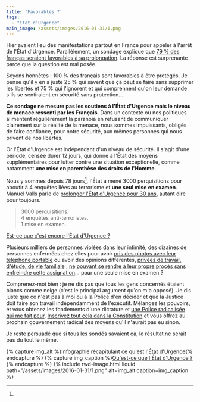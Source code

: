 ```yaml
---
title: 'Favorables ?'
tags:
  - "État d'Urgence"
main_image: /assets/images/2016-01-31/1.png
---
```


Hier avaient lieu des manifestations partout en France pour appeler à l'arrêt de
l'État d'Urgence. Parallèlement, un sondage explique que
[79 % des franças seraient favorables à sa prolongation](http://www.atlantico.fr/decryptage/79-pourcents-francais-favorables-prolongation-etat-urgence-jerome-fourquet-2568017.html ("79% des Français favorables à une prolongation de l'état d'urgence", Jérôme Fourquet pour Atlantico)).
La réponse est surprenante parce que la question est mal posée.

<!-- more -->

Soyons honnêtes : 100 % des français sont favorables à être protégés. Je pense
qu'il y en a juste 25 % qui savent que ça peut se faire sans supprimer les
libertés et 75 % qui l'ignorent et qui comprennent qu'on leur demande s'ils se
sentiraient en sécurité sans protection…

**Ce sondage ne mesure pas les soutiens à l'État d'Urgence mais le niveau de
menace ressenti par les Français**. Dans un contexte où nos politiques
alimentent régulièrement la paranoïa en refusant de communiquer clairement sur
la réalité de la menace, nous sommes impuissants, obligés de faire confiance,
pour notre sécurité, aux mêmes personnes qui nous privent de nos libertés.

Or l'État d'Urgence est indépendant d'un niveau de sécurité. Il s'agit d'une
période, censée durer 12 jours, qui donne à l'État des moyens supplémentaires
pour lutter contre une situation exceptionelle, comme notamment **une mise en
parenthèse des droits de l'Homme**.

Nous y sommes depuis 78 jours[^1], l'État a mené 3000 perquisitions pour aboutir
à 4 enquêtes liées au terrorisme et **une seul mise en examen**. Manuel Valls
parle de
[prolonger l'État d'Urgence pour 30 ans](http://tempsreel.nouvelobs.com/societe/etat-d-urgence/20160122.OBS3198/manuel-valls-a-la-bbc-l-etat-d-urgence-devrait-etre-maintenu-jusqu-a-la-defaite-de-daech.html ("Etat d'urgence maintenu jusqu'à la défaite de Daech : Valls crée l'imbroglio", Laurau Thouny pour Le Nouvel Obs )),
autant dire pour toujours.

> 3000 perquisitions.  
> 4 enquêtes anti-terroristes.  
> 1 mise en examen.

[^1]:

  [Est-ce que c'est encore l'État d'Urgence ?](https://estcequecestencoreletatdurgence.fr/)

Plusieurs milliers de personnes violées dans leur intimité, des dizaines de
personnes enfermées chez elles pour avoir
[pris des photos avec leur téléphone portable](http://www.lemonde.fr/police-justice/article/2016/01/22/etat-d-urgence-le-conseil-d-etat-suspend-pour-la-premiere-fois-une-assignation-a-residence_4852070_1653578.html '"Etat d’urgence : le Conseil d’Etat suspend pour la première fois une assignation à résidence
En savoir plus sur http://www.lemonde.fr/police-justice/article/2016/01/22/etat-d-urgence-le-conseil-d-etat-suspend-pour-la-premiere-fois-une-assignation-a-residence_4852070_1653578.html#wZxy4cY9Fqtg9l62.99", Camille Bordenet pour LeMonde.fr')
ou avoir des opinions différentes,
[privées de travail, d'étude, de vie familiale](http://www.bastamag.net/Vivre-sous-l-etat-d-urgence-le-recit-des-assignes-a-residence-et-des-interdits '"Vivre sous l’état d’urgence : le récit des assignés à résidence et des « interdits d’Île-de-France »" par Nolwenn Weiler pour Bastamag.net')
,
[ne pouvant se rendre à leur propre procès sans enfreindre cette assignation](http://delinquance.blog.lemonde.fr/2015/12/08/etat-durgence-un-assigne-en-garde-a-vue-pour-avoir-assiste-a-son-refere-liberte/ '"Etat d’urgence : un assigné en garde à vue pour avoir assisté à son référé-liberté", Laurent Borredon')…
pour une seule mise en examen ?

Comprenez-moi bien : je ne dis pas que tous les gens concernés étaient blancs
comme neige (c'est le principal argument qu'on m'a opposé). Je dis juste que ce
n'est pas à moi ou à la Police d'en décider et que la Justice doit faire son
travail indépendamment de l'exécutif. Mélangez les pouvoirs, et vous obtenez les
fondements d'une dictature et
[une Police radicalisée qui me fait peur](/2016/01/enlisement/ 'Enlisement').
[Inscrivez tout cela dans la Constitution](/2015/12/analyse-du-projet-de-revision-constitutionnelle-etat-urgence/ "Analyse du projet de révision constitutionnelle : l'État d'Urgence")
et vous offrez au prochain gouvernement radical des moyens qu'il n'aurait pas eu
sinon.

Je reste persuadé que si tous les sondés savaient ça, le résultat ne serait pas
du tout le même.

{% capture img_alt %}Infographie récapitulant ce qu'est l'État
d'Urgence{% endcapture %}
{% capture img_caption %}[Qu'est-ce que l'État d'Urgence ?](http://www.interieur.gouv.fr/Actualites/L-actu-du-Ministere/Qu-est-ce-que-l-etat-d-urgence){% endcapture %}
{% include rwd-image.html.liquid
path="/assets/images/2016-01-31/1.png"
alt=img_alt
caption=img_caption
%}
